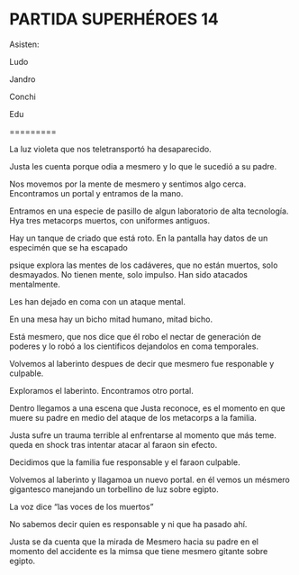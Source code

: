 # PARTIDA SUPERHÉROES 14

Asisten:

Ludo

Jandro

Conchi

Edu

=========

La luz violeta que nos teletransportó ha desaparecido. 

Justa les cuenta porque odia a mesmero y lo que le sucedió a su padre. 

Nos movemos por la mente de mesmero y sentimos algo cerca. Encontramos un portal y entramos de la mano. 

Entramos en una especie de pasillo de algun laboratorio de alta tecnología. Hya tres metacorps muertos, con uniformes antiguos. 

Hay un tanque de criado que está roto. En la pantalla hay datos de un especimén que se ha escapado

psique explora las mentes de los cadáveres, que no están muertos, solo desmayados. No tienen mente, solo impulso. Han sido atacados mentalmente. 

Les han dejado en coma con un ataque mental. 

En una mesa hay un bicho mitad humano, mitad bicho. 

Está mesmero, que nos dice que él robo el nectar de generación de poderes y lo robó a los cientificos dejandolos en coma temporales. 

Volvemos al laberinto despues de decir que mesmero fue responable y culpable. 

Exploramos el laberinto. Encontramos otro portal. 

Dentro llegamos a una escena que Justa reconoce, es el momento en que muere su padre en medio del ataque de los metacorps a la familia. 

Justa sufre un trauma terrible al enfrentarse al momento que más teme. queda en shock tras intentar atacar al faraon sin efecto. 

Decidimos que la familia fue responsable y el faraon culpable. 

Volvemos al laberinto y llagamoa un nuevo portal. en él vemos un mésmero gigantesco manejando un torbellino de luz sobre egipto. 

La voz dice “las voces de los muertos”

No sabemos decir quien es responsable y ni que ha pasado ahí. 

Justa se da cuenta que la mirada de Mesmero hacia su padre en el momento del accidente es la mimsa que tiene mesmero gitante sobre egipto.